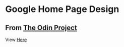 
# Google Home Page Design

## From [The Odin Project](http://www.theodinproject.com/courses/web-development-101/lessons/html-css)

<p>View  <a target="_blank" href="https://htmlpreview.github.io/?https://github.com/imthatalex/google-homepage/blob/master/index.html">Here</a></p>













